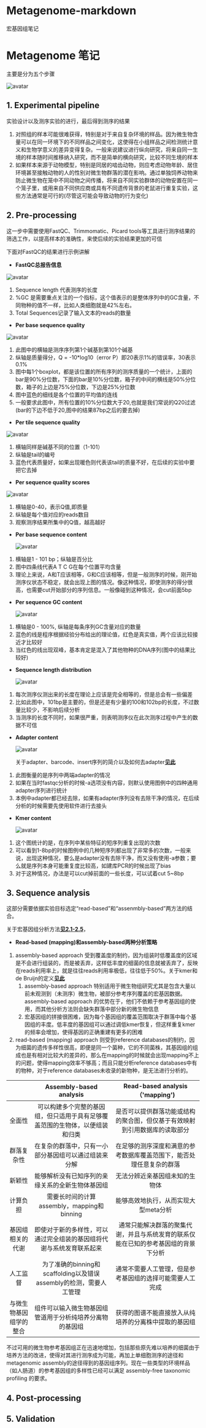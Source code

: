 # Metagenome-markdown
宏基因组笔记

# Metagenome 笔记

主要是分为五个步骤

![avatar](1.png)

## 1. Experimental pipeline

实验设计以及测序实验的进行，最后得到测序的结果

1. 对照组的样本可能很难获得，特别是对于来自复杂环境的样品。因为微生物含量可以在同一环境下的不同样品之间变化，这使得在小组样品之间检测统计意义和生物学意义的差异变得复杂。一般来说建议进行纵向研究，将来自同一生境的样本随时间推移纳入研究，而不是简单的横向研究，比较不同生境的样本
2. 如果样本来源于动物模型，特别是同居的啮齿动物，则应考虑动物年龄、居住环境甚至接触动物的人的性别对微生物群落的潜在影响。通过单独饲养动物来防止微生物在笼中不同动物之间传播，将来自不同实验群体的动物安置在同一个笼子里，或用来自不同供应商或具有不同遗传背景的老鼠进行重复实验，这些方法通常是可行的(尽管这可能会导致动物的行为变化)

## 2. Pre-processing

这一步中需要使用FastQC、Trimmomatic、Picard tools等工具进行测序结果的筛选工作，以提高样本的准确性，来使后续的实验结果更加的可信

下面对FastQC的结果进行示例讲解

- **FastQC总报告信息**  
  
![avatar](https://pic4.zhimg.com/b19f28a107a90f7c4f7b02510c7884ab_r.jpg)

 1. Sequence length 代表测序的长度
 2. %GC 是需要重点关注的一个指标，这个值表示的是整体序列中的GC含量，不同物种的值不一样，比如人类细胞就是42%左右。
 3. Total Sequences记录了输入文本的reads的数量

- **Per base sequence quality**
  
![avatar](https://pic4.zhimg.com/38670ee6d5f373e326e3fe3e23ba4f9b_r.jpg)

 1. 此图中的横轴是测序序列第1个碱基到第101个碱基 
 2. 纵轴是质量得分，Q = -10*log10（error P）即20表示1%的错误率，30表示0.1%
 3. 图中每1个boxplot，都是该位置的所有序列的测序质量的一个统计，上面的bar是90%分位数，下面的bar是10%分位数，箱子的中间的横线是50%分位数，箱子的上边是75%分位数，下边是25%分位数
 4. 图中蓝色的细线是各个位置的平均值的连线
 5. 一般要求此图中，所有位置的10%分位数大于20,也就是我们常说的Q20过滤(bar的下边不低于20,图中的结果87bp之后的要去掉)

- **Per tile sequence quality**
   
![avatar](https://pic3.zhimg.com/ccf9bb69e20e2a3561581d08f57ef63e_r.jpg)

 1. 横轴同样是碱基不同的位置（1-101）
 2. 纵轴是tail的编号
 3. 蓝色代表质量好，如果出现暖色则代表该tail的质量不好，在后续的实验中要把它去掉
   
- **Per sequence quality scores**
  
![avatar](https://pic4.zhimg.com/63086aca8162f21cb685d45c20e88b6f_r.jpg)

 1. 横轴是0-40，表示Q值,即质量
 2. 纵轴是每个值对应的reads数目
 3. 观察测序结果所集中的Q值，越高越好

- **Per base sequence content** 
  
  ![avatar](https://pic1.zhimg.com/80/1b78609b8c4690eddf1eb1408c26f10c_720w.png)

 1. 横轴是1 - 101 bp；纵轴是百分比
 2. 图中四条线代表A T C G在每个位置平均含量
 3. 理论上来说，A和T应该相等，G和C应该相等，但是一般测序的时候，刚开始测序仪状态不稳定，就会出现上图的情况。像这种情况，即使测序的得分很高，也需要cut开始部分的序列信息。一般像碰到这种情况，会cut前面5bp

- **Per sequence GC content**
  
  ![avatar](https://pic3.zhimg.com/5fead4df4b5c980b7519ddd536a7b196_r.jpg)

 1.  横轴是0 - 100%, 纵轴是每条序列GC含量对应的数量
 2.  蓝色的线是程序根据经验分布给出的理论值，红色是真实值，两个应该比较接近才比较好
 3.  当红色的线出现双峰，基本肯定是混入了其他物种的DNA序列(图中的结果比较好)

- **Sequence length distribution**
  
  ![avatar](https://pic1.zhimg.com/97d24fbdf9e42fc057072f7582e1532c_r.jpg)

 1. 每次测序仪测出来的长度在理论上应该是完全相等的，但是总会有一些偏差
 2. 比如此图中，101bp是主要的，但是还是有少量的100和102bp的长度，不过数量比较少，不影响后续分析
 3. 当测序的长度不同时，如果很严重，则表明测序仪在此次测序过程中产生的数据不可信 

- **Adapter content**
  
  
  ![avatar](https://pic2.zhimg.com/7563b88d741b0f97e8546325f91e9969_r.jpg)

  关于adapter、barcode、insert序列的简介以及如何去adapter[**见此**](https://blog.csdn.net/sinat_38163598/article/details/72857172)

 1. 此图衡量的是序列中两端adapter的情况
 2. 如果在当时fastqc分析的时候-a选项没有内容，则默认使用图例中的四种通用adapter序列进行统计
 3. 本例中adapter都已经去除，如果有adapter序列没有去除干净的情况，在后续分析的时候需要先使用软件进行去接头

- **Kmer content** 
   
  ![avatar](https://pic4.zhimg.com/d36385723bfbe857c1d0516c622fc05f_r.jpg)

 1. 这个图统计的是，在序列中某些特征的短序列重复出现的次数
 2. 可以看到1-8bp的时候图例中的几种短序列都出现了非常多的次数，一般来说，出现这种情况，要么是adapter没有去除干净，而又没有使用-a参数；要么就是序列本身可能重复度比较高，如建库PCR的时候出现了bias
 3. 对于这种情况，办法是可以cut掉前面的一些长度，可以试着cut 5~8bp

## 3. Sequence analysis

这部分需要依据实验目标选定“read-based”和“assenmbly-based”两方法的结合。

关于宏基因组分析方法[**见2.1-2.5**](https://zhuanlan.zhihu.com/p/106405153)，

- **Read-based (mapping)和assembly-based两种分析策略**
  
 1. assembly-based approach 受到覆盖度的制约，因为组装时低覆盖度的区域是不会进行组装的，而是被丢弃，这样低丰度的细菌的信息就被丢弃了，反映在reads利用率上，就是往往reads利用率极低，往往低于50%。关于kmer和de Bruijn的定义[**见此**](https://zhuanlan.zhihu.com/p/57177938) 
      1. assembly-based approach 特别适用于微生物组研究尤其是包含大量以前未观测到（未测序）微生物，被部分参考序列覆盖的宏基因数据。assembly-based approach 的优势在于，他们不依赖于参考基因组的使用，而其他分析方法则会缺失群落中部分新的微生物信息
      2. 宏基因组的拼接很困难，因为每个基因组的覆盖范围取决于群落中每个基因组的丰度。低丰度的基因组可以通过调低kmer恢复，但这样重复kmer的频率会增加，使得基因的正确重建有更多的困难
 2. read-based (mapping) approach 则受到reference databases的制约，因为细菌的遗传多样性很高，即便是同一个菌种，它的不同菌株，其基因组的组成也是有相对比较大的差异的，那么在mapping的时候就会出现mapping不上的问题，使得mapping效率不够高；而且只能分析reference databases中有的物种，对于reference databases未收录的新物种，是无法进行分析的。

 |         | Assembly-based analysis | Read-based analysis （'mapping') |
 | :----: | :-----: | :-----: |
 | 全面性 | 可以构建多个完整的基因组，但只适用于具有足够覆盖范围的生物体，以便组装和归类| 是否可以提供群落功能或结构的聚合图，但仅基于有效映射到引用数据库的读取部分 |
 |群落复杂性|在复杂的群落中，只有一小部分基因组可以通过组装来分解|在足够的测序深度和满意的参考数据库覆盖范围下，能否处理任意复杂的群落|
 |新颖性|能够解析没有已知序列的亲缘关系的全新生物体基因组|无法分辨近亲基因组未知的生物体|
 |计算负担|需要长时间的计算assembly，mapping和binning|能够高效地执行，从而实现大型meta分析|
 |基因组相关的代谢|即使对于新的多样性，可以通过完全组装的基因组将代谢与系统发育联系起来|通常只能解决群落的聚集代谢，并且与系统发育的联系仅能在已知的参考基因组的背景下分析|
 |人工监督|为了准确的binning和scaffolding以及错误assembly的检测，需要人工管理|通常不需要人工管理，但是参考基因组的选择可能需要人工完成|
 |与微生物基因组学的整合|组件可以输入微生物基因组管道用于分析纯培养分离物的基因组|获得的图谱不能直接放入从纯培养的分离株中提取的基因组|
 
 不过可用的微生物参考基因组正在迅速地增加，包括那些原先难以培养的细菌由于培养方法的改进，使得对其进行测序成为可能，再加上单细胞测序的途径和 metagenomic assembly的途径得到的基因组序列。现在一些类型的环境样品（如人肠道）的参考基因组的多样性已经可以满足 assembly-free taxonomic profiling 的要求。


   






## 4. Post-processing

## 5. Validation
